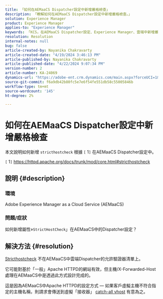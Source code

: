 ```yaml
---
title: 「如何在AEMaaCS Dispatcher設定中新增嚴格檢查」
description: 「瞭解如何在AEMaaCS Dispatcher設定中新增嚴格檢查。」
solution: Experience Manager
product: Experience Manager
applies-to: "Experience Manager"
keywords: 「KCS，在AEMaaCS Dispatcher設定、Experience Manager、雲端中新增嚴格檢查」
resolution: Resolution
internal-notes: null
bug: false
article-created-by: Nayanika Chakravarty
article-created-date: "4/19/2024 3:46:13 PM"
article-published-by: Nayanika Chakravarty
article-published-date: "4/22/2024 9:07:34 PM"
version-number: 2
article-number: KA-24069
dynamics-url: "https://adobe-ent.crm.dynamics.com/main.aspx?forceUCI=1&pagetype=entityrecord&etn=knowledgearticle&id=2b182eee-63fe-ee11-a1ff-6045bd0065f9"
source-git-commit: f6a9db42b80fc5e7e6f54fe551db58c55005846b
workflow-type: tm+mt
source-wordcount: '145'
ht-degree: 2%

---
```


# 如何在AEMaaCS Dispatcher設定中新增嚴格檢查


本文說明如何新增 `stricthostcheck` 根據 `[` 1`]`  在AEMaaCS Dispatcher設定中。

`[` 1`]`  https://httpd.apache.org/docs/trunk/mod/core.html#stricthostcheck

## 說明 {#description}


### 環境

Adobe Experience Manager as a Cloud Service (AEMaaCS)

### 問題/症狀

如何新增屬性»`StrictHostCheck`」在AEMaaCS中的Dispatcher設定？


## 解決方法 {#resolution}


[Stricthostcheck](https://httpd.apache.org/docs/trunk/mod/core.html#stricthostcheck) 不在AEMaaCS中雲端Dispatcher的允許驗證器清單上。

它可能對基於「一般」Apache HTTPD的網站有效，但主機/X-Forwarded-Host處理在AEMaaCS中是透過此方式設計完成的。

這是因為AEMaaCS中Apache HTTPD的設定方式 — 如果客戶虛擬主機不符合指定的主機名稱，則請求會傳送到虛擬「接收器」 [catch-all vhost](https://github.com/adobe/aem-project-archetype/blob/develop/src/main/archetype/dispatcher.cloud/src/conf.d/dispatcher_vhost.conf#L277-L307) 有意為之。
